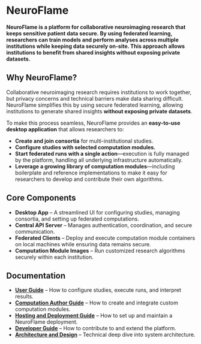 # **NeuroFlame**

**NeuroFlame is a platform for collaborative neuroimaging research that keeps sensitive patient data secure. By using federated learning, researchers can train models and perform analyses across multiple institutions while keeping data securely on-site. This approach allows institutions to benefit from shared insights without exposing private datasets.**

## **Why NeuroFlame?**

Collaborative neuroimaging research requires institutions to work together, but privacy concerns and technical barriers make data sharing difficult. NeuroFlame simplifies this by using secure federated learning, allowing institutions to generate shared insights **without exposing private datasets**.

To make this process seamless, NeuroFlame provides an **easy-to-use desktop application** that allows researchers to:

- **Create and join consortia** for multi-institutional studies.
- **Configure studies with selected computation modules.**
- **Start federated runs with a single action**—execution is fully managed by the platform, handling all underlying infrastructure automatically.
- **Leverage a growing library of computation modules**—including boilerplate and reference implementations to make it easy for researchers to develop and contribute their own algorithms.

## **Core Components**

- **Desktop App** – A streamlined UI for configuring studies, managing consortia, and setting up federated computations.
- **Central API Server** – Manages authentication, coordination, and secure communication.
- **Federated Clients** – Deploy and execute computation module containers on local machines while ensuring data remains secure.
- **Computation Module Images** – Run customized research algorithms securely within each institution.

## **Documentation**

- **[User Guide](#)** – How to configure studies, execute runs, and interpret results.
- **[Computation Author Guide](#)** – How to create and integrate custom computation modules.
- **[Hosting and Deployment Guide](#)** – How to set up and maintain a NeuroFlame deployment.
- **[Developer Guide](#)** – How to contribute to and extend the platform.
- **[Architecture and Design](#)** – Technical deep dive into system architecture.

